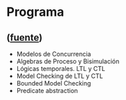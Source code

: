 # Programa
([fuente](https://campus.exactas.uba.ar/course/view.php?id=1003))
---
  - Modelos de Concurrencia
  - Algebras de Proceso y Bisimulación
  - Lógicas temporales. LTL y CTL
  - Model Checking de LTL y CTL
  - Bounded Model Checking
  - Predicate abstraction

